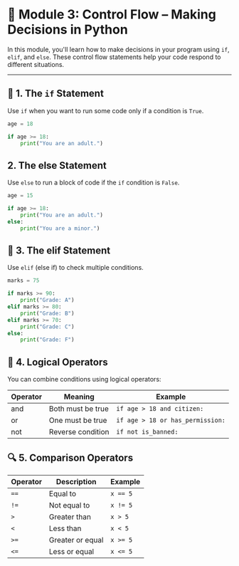 # 📘 Module 3: Control Flow – Making Decisions in Python

In this module, you'll learn how to make decisions in your program using `if`, `elif`, and `else`. These control flow statements help your code respond to different situations.

---

## 🧠 1. The `if` Statement

Use `if` when you want to run some code only if a condition is `True`.

```python
age = 18

if age >= 18:
    print("You are an adult.")
```

##  2. The else Statement

Use `else` to run a block of code if the `if` condition is `False`.

```python
age = 15

if age >= 18:
    print("You are an adult.")
else:
    print("You are a minor.")
```

## 🔁 3. The elif Statement

Use `elif` (else if) to check multiple conditions.

```python
marks = 75

if marks >= 90:
    print("Grade: A")
elif marks >= 80:
    print("Grade: B")
elif marks >= 70:
    print("Grade: C")
else:
    print("Grade: F")
```

## 🔐 4. Logical Operators

You can combine conditions using logical operators:

|Operator |	Meaning	           | Example                         |
|---------|--------------------|---------------------------------|
|and      |	Both must be true  | `if age > 18 and citizen:`      |
|or       |	One must be true   | `if age > 18 or has_permission:`|
|not      |	Reverse condition  | `if not is_banned:`             |


## 🔍 5. Comparison Operators

| Operator | Description        | Example   |
|----------|--------------------|-----------|
| `==`     | Equal to           | `x == 5`  |
| `!=`     | Not equal to       | `x != 5`  |
| `>`      | Greater than       | `x > 5`   |
| `<`      | Less than          | `x < 5`   |
| `>=`     | Greater or equal   | `x >= 5`  |
| `<=`     | Less or equal      | `x <= 5`  |

